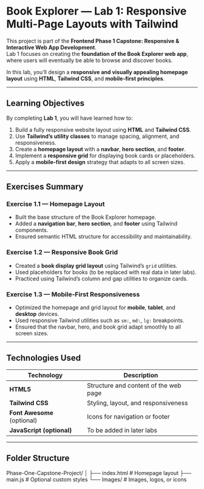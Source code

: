 #  Book Explorer — Lab 1: Responsive Multi-Page Layouts with Tailwind

This project is part of the **Frontend Phase 1 Capstone: Responsive & Interactive Web App Development**.  
Lab 1 focuses on creating the **foundation of the Book Explorer web app**, where users will eventually be able to browse and discover books.

In this lab, you’ll design a **responsive and visually appealing homepage layout** using **HTML**, **Tailwind CSS**, and **mobile-first principles**.

---

##  Learning Objectives

By completing **Lab 1**, you will have learned how to:

1. Build a fully responsive website layout using **HTML** and **Tailwind CSS**.
2. Use **Tailwind’s utility classes** to manage spacing, alignment, and responsiveness.
3. Create a **homepage layout** with a **navbar**, **hero section**, and **footer**.
4. Implement a **responsive grid** for displaying book cards or placeholders.
5. Apply a **mobile-first design** strategy that adapts to all screen sizes.

---

##  Exercises Summary

###  **Exercise 1.1 — Homepage Layout**
- Built the base structure of the Book Explorer homepage.  
- Added a **navigation bar**, **hero section**, and **footer** using Tailwind components.  
- Ensured semantic HTML structure for accessibility and maintainability.

###  **Exercise 1.2 — Responsive Book Grid**
- Created a **book display grid layout** using Tailwind’s `grid` utilities.  
- Used placeholders for books (to be replaced with real data in later labs).  
- Practiced using Tailwind’s column and gap utilities to organize cards.

###  **Exercise 1.3 — Mobile-First Responsiveness**
- Optimized the homepage and grid layout for **mobile**, **tablet**, and **desktop** devices.  
- Used responsive Tailwind utilities such as `sm:`, `md:`, `lg:` breakpoints.  
- Ensured that the navbar, hero, and book grid adapt smoothly to all screen sizes.

---

##  Technologies Used

| Technology | Description |
|-------------|-------------|
| **HTML5** | Structure and content of the web page |
| **Tailwind CSS** | Styling, layout, and responsiveness |
| **Font Awesome** (optional) | Icons for navigation or footer |
| **JavaScript (optional)** | To be added in later labs |

---

##  Folder Structure

Phase-One-Capstone-Project/
│
├── index.html # Homepage layout
├── main.js # Optional custom styles
└── Images/ # Images, logos, or icons